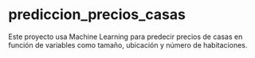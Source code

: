 # prediccion_precios_casas
Este proyecto usa Machine Learning para predecir precios de casas en función de variables como tamaño, ubicación y número de habitaciones.  
